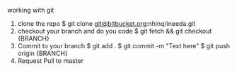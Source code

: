 working with git

1. clone the repo
 $ git clone git@bitbucket.org:nhinq/ineeda.git
2. checkout your branch and do you code
 $ git fetch && git checkout {BRANCH}
3. Commit to your branch
 $ git add .
 $ git commit -m "Text here"
 $ git push origin {BRANCH}
4. Request Pull to master